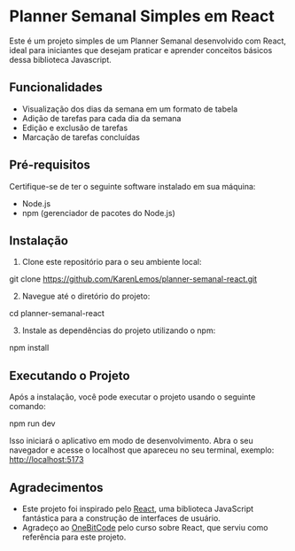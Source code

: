 # Planner Semanal Simples em React

Este é um projeto simples de um Planner Semanal desenvolvido com React, ideal para iniciantes que desejam praticar e aprender conceitos básicos dessa biblioteca Javascript.

## Funcionalidades

- Visualização dos dias da semana em um formato de tabela
- Adição de tarefas para cada dia da semana
- Edição e exclusão de tarefas
- Marcação de tarefas concluídas

##  Pré-requisitos

Certifique-se de ter o seguinte software instalado em sua máquina:

- Node.js
- npm (gerenciador de pacotes do Node.js)

## Instalação

1. Clone este repositório para o seu ambiente local:

git clone https://github.com/KarenLemos/planner-semanal-react.git

2. Navegue até o diretório do projeto:

cd planner-semanal-react

3. Instale as dependências do projeto utilizando o npm:

npm install

## Executando o Projeto

Após a instalação, você pode executar o projeto usando o seguinte comando:

npm run dev

Isso iniciará o aplicativo em modo de desenvolvimento. Abra o seu navegador e acesse o localhost que apareceu no seu terminal, exemplo: [http://localhost:5173](http://localhost:5173)

## Agradecimentos

- Este projeto foi inspirado pelo [React](https://reactjs.org/), uma biblioteca JavaScript fantástica para a construção de interfaces de usuário.
- Agradeço ao [OneBitCode](https://onebitcode.com/) pelo curso sobre React, que serviu como referência para este projeto.

